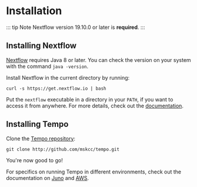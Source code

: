 # Installation

::: tip Note
Nextflow version 19.10.0 or later is **required**.
:::

## Installing Nextflow
[Nextflow](https://www.nextflow.io) requires Java 8 or later. You can check the version on your system with the command `java -version`.

Install Nextflow in the current directory by running:
```shell
curl -s https://get.nextflow.io | bash
```
Put the `nextflow` executable in a directory in your `PATH`, if you want to access it from anywhere. For more details, check out the [documentation](https://www.nextflow.io/docs/latest/getstarted.html).

## Installing Tempo
Clone the [Tempo repository](http://github.com/mskcc/tempo):
```shell
git clone http://github.com/mskcc/tempo.git
```

You're now good to go!

For specifics on running Tempo in different environments, check out the documentation on [Juno](juno-setup.md) and [AWS](aws-setup.md).
